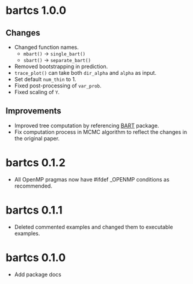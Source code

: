 # bartcs 1.0.0

## Changes

* Changed function names.
    * `mbart()` -> `single_bart()`
    * `sbart()` -> `separate_bart()`
* Removed bootstrapping in prediction.
* `trace_plot()` can take both `dir_alpha` and `alpha` as input.
* Set default `num_thin` to 1.
* Fixed post-processing of `var_prob`.
* Fixed scaling of `Y`.

## Improvements

* Improved tree computation by referencing [BART](https://CRAN.R-project.org/package=BART) package. 
* Fix computation process in MCMC algorithm to reflect the changes in the original paper. 

# bartcs 0.1.2

* All OpenMP pragmas now have #ifdef _OPENMP conditions as recommended.

# bartcs 0.1.1

* Deleted commented examples and changed them to executable examples.

# bartcs 0.1.0

* Add package docs
